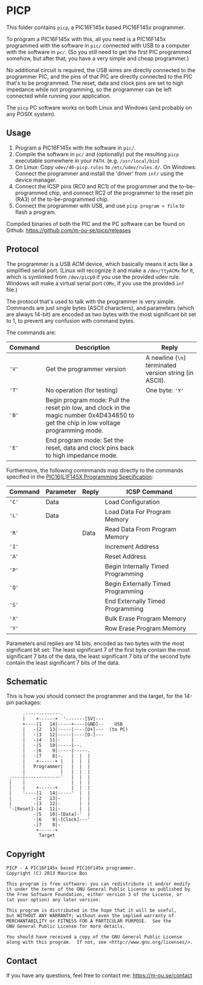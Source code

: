 PICP
====

This folder contains `picp`, a PIC16F145x based PIC16F145x programmer.

To program a PIC16F145x with this, all you need is a PIC16F145x programmed
with the software in `pic/` connected with USB to a computer with the
software in `pc/`. (So you still need to get the first PIC programmed
somehow, but after that, you have a very simple and cheap programmer.)

No additional circuit is required, the USB wires are directly connected to the
programmer PIC, and the pins of that PIC are directly connected to the PIC
that's to be programmed.
The reset, data and clock pins are set to high impedance while not programming,
so the programmer can be left connected while running your application.

The `picp` PC software works on both Linux and Windows (and probably on
any POSIX system).

Usage
-----

1. Program a PIC16F145x with the software in `pic/`.
2. Compile the software in `pc/` and
   (optionally) put the resulting `picp` executable somewhere in your `PATH`.
   (e.g. `/usr/local/bin`)
3. On Linux: Copy `udev/40-picp.rules` to `/etc/udev/rules.d/`.
   On Windows: Connect the programmer and install the 'driver' from `inf/` using the device manager.
4. Connect the ICSP pins (RC0 and RC1) of the programmer and the
   to-be-programmed chip, and connect RC2 of the programmer to the reset pin
   (RA3) of the to-be-programmed chip.
5. Connect the programmer with USB, and use `picp program < file` to
   flash a program.

Compiled binaries of both the PIC and the PC software can be found on Github: https://github.com/m-ou-se/picp/releases

Protocol
--------

The programmer is a USB ACM device, which basically means it acts like a
simplified serial port. (Linux will recognize it and make a `/dev/ttyACMx` for it,
which is symlinked from `/dev/picp0` if you use the provided udev rule.
Windows will make a virtual serial port `COMx`, if you use the provided `inf` file.)

The protocol that's used to talk with the programmer is very simple.
Commands are just single bytes (ASCII characters),
and parameters (which are always 14-bit) are encoded as two bytes with the most
significant bit set to 1, to prevent any confusion with command bytes.

The commands are:

| Command | Description | Reply
|---------|-------------|-------
| `'V'`   | Get the programmer version | A newline (`\n`) terminated version string (in ASCII).
| `'T'`   | No operation (for testing) | One byte: `'Y'`
| `'B'`   | Begin program mode: Pull the reset pin low, and clock in the magic number 0x4D434850 to get the chip in low voltage programming mode.
| `'E'`   | End program mode: Set the reset, data and clock pins back to high impedance mode.

Furthermore, the following commmands map directly to the commands specified in the
[PIC16(L)F145X Programming Specification](http://ww1.microchip.com/downloads/en/DeviceDoc/41620C.pdf):

| Command | Parameter | Reply | ICSP Command
|---------|-----------|-------|--------------
| `'C'`   | Data      |       | Load Configuration
| `'L'`   | Data      |       | Load Data For Program Memory
| `'R'`   |           | Data  | Read Data From Program Memory
| `'I'`   |           |       | Increment Address
| `'A'`   |           |       | Reset Address
| `'P'`   |           |       | Begin Internally Timed Programming
| `'Q'`   |           |       | Begin Externally Timed Programming
| `'S'`   |           |       | End Externally Timed Programming
| `'X'`   |           |       | Bulk Erase Program Memory
| `'Y'`   |           |       | Row Erase Program Memory

Parameters and replies are 14 bits, encoded as two bytes with the most significant bit set:
The least significant 7 of the first byte contain the most significant 7 bits of the data,
the least significant 7 bits of the second byte contain the least significant 7 bits of the data.

Schematic
---------

This is how you should connect the programmer and the target, for the 14-pin packages:

          .-------------.
          |    +------+  '-------[5V]---
          +----|1   14|-----+----[GND]--    USB
          |   -|2   13|-----|----[D+]---  (to PC)
          |   -|3   12|-----|----[D-]---
          |   -|4   11|-    |
          |   -|5   10|-----|--.
          |   -|6    9|-----|-----.
          |   -|7    8|-.   |  |  |
          |    +------+ |   |  |  |
          |   Programmer|   |  |  |
          |             |   |  |  |
     .----|-------------'   |  |  |
     |    |                 |  |  |
     |    |    +------+     |  |  |
     |    '----|1   14|-----'  |  |
     |        -|2   13|-       |  |
     |        -|3   12|-       |  |
     '-[Reset]-|4   11|-       |  |
              -|5   10|-[Data]-'  |
              -|6    9|-[Clock]---'
              -|7    8|-
               +------+
                Target

Copyright
---------

    PICP - A PIC16F145x based PIC16F145x programmer.
    Copyright (C) 2013 Maurice Bos

    This program is free software: you can redistribute it and/or modify
    it under the terms of the GNU General Public License as published by
    the Free Software Foundation, either version 3 of the License, or
    (at your option) any later version.

    This program is distributed in the hope that it will be useful,
    but WITHOUT ANY WARRANTY; without even the implied warranty of
    MERCHANTABILITY or FITNESS FOR A PARTICULAR PURPOSE.  See the
    GNU General Public License for more details.

    You should have received a copy of the GNU General Public License
    along with this program.  If not, see <http://www.gnu.org/licenses/>.

Contact
-------

If you have any questions, feel free to contact me: https://m-ou.se/contact
